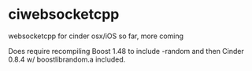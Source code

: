 ciwebsocketcpp
==============

websocketcpp for cinder osx/iOS so far, more coming

Does require recompiling Boost 1.48 to include -random and then Cinder 0.8.4 w/ boostlibrandom.a included.
